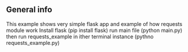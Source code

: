## General info
This example shows very simple flask app and example of how requests module work
Install flask (pip install flask) run main file (python main.py) then run requests_example in ither terminal instance (pythno requests_example.py)
